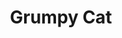 ---
pid: WS12
title: Grumpy Cat
location_transcription: Washington Square Fountain
zipcode: '19147'
outside_phl: 
neighborhood: Queen Village,Bella Vista,Pennsport,Italian Market
age: '2'
age_range: "<6"
instagram: 
image_file_name: WS_12.jpg
proposal_transcription: |-
  A really big cat!
  fluffy
topic: Animals
topic_summary: '0'
type: Other No Form
keywords_other: 
credit: 
image_labels: 
twitter: 
facebook: 
permalink: "/monuments/ws12/"
layout: item-page
---
